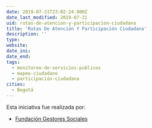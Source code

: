 ```yaml
---
date: 2019-07-21T23:02:24.000Z
date_last_modified: 2019-07-21
uid: rutas-de-atencion-y-participacion-ciudadana
title: 'Rutas De Atención Y Participación Ciudadana'
description: ''
type: 
website: 
date_ini: 
date_end: 
tags:
  - monitoreo-de-servicios-publicos
  - mapeo-ciudadano
  - participación-ciudadana
cities: 
  - Bogotá
---
```


Esta iniciativa fue realizada por:

- [Fundación Gestores Sociales](/organizaciones/fundacion-gestores-sociales)
